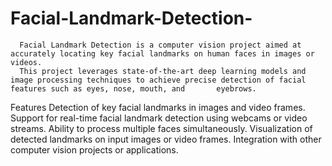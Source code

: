 # Facial-Landmark-Detection-
      Facial Landmark Detection is a computer vision project aimed at accurately locating key facial landmarks on human faces in images or videos. 
      This project leverages state-of-the-art deep learning models and image processing techniques to achieve precise detection of facial features such as eyes, nose, mouth, and       eyebrows.
Features
      Detection of key facial landmarks in images and video frames.
      Support for real-time facial landmark detection using webcams or video streams.
      Ability to process multiple faces simultaneously.
      Visualization of detected landmarks on input images or video frames.
      Integration with other computer vision projects or applications.
